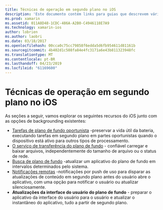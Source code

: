 ```yaml
---
title: Técnicas de operação em segundo plano no iOS
description: 'Este documento contém links para guias que descrevem várias técnicas de backgrounding no iOS: notificações remotas, serviço de transferência em segundo plano, busca em segundo plano e tarefas em segundo plano.'
ms.prod: xamarin
ms.assetid: 011A8D48-1CDC-486A-A2B0-C4946118E7A9
ms.technology: xamarin-ios
author: lobrien
ms.author: laobri
ms.date: 03/18/2017
ms.openlocfilehash: 00cca0c75cc79858f6edda5d6fb954611d81161b
ms.sourcegitcommit: 4b402d1c508fa84e4fc3171a6e43b811323948fc
ms.translationtype: MT
ms.contentlocale: pt-BR
ms.lasthandoff: 04/23/2019
ms.locfileid: "61169600"
---
```

# <a name="ios-backgrounding-techniques"></a>Técnicas de operação em segundo plano no iOS

As seções a seguir, vamos explorar os seguintes recursos do iOS junto com as opções de backgrounding existentes:

-  [Tarefas de plano de fundo oportunista](~/ios/app-fundamentals/backgrounding/ios-backgrounding-techniques/ios-backgrounding-with-tasks.md#background_tasks_in_iOS_7) -preservar a vida útil da bateria, executando tarefas em segundo plano em partes oportunistas quando o dispositivo está ativo para outros tipos de processamento.
-  [O serviço de transferência do plano de fundo](~/ios/app-fundamentals/backgrounding/ios-backgrounding-techniques/ios-backgrounding-with-tasks.md#background-transfers) - confiável carregar e baixar arquivos, independentemente do tamanho de arquivo ou o status de rede.
-  [Busca de plano de fundo](~/ios/app-fundamentals/backgrounding/ios-backgrounding-techniques/updating-an-application-in-the-background.md#background_fetch) -atualizar um aplicativo do plano de fundo em intervalos determinados pelo sistema.
-  [Notificações remotas](~/ios/app-fundamentals/backgrounding/ios-backgrounding-techniques/updating-an-application-in-the-background.md#remote_notifications) -notificações por push de uso para disparar as atualizações de conteúdo em segundo plano antes do usuário abre o aplicativo, com uma opção para notificar o usuário ou atualizar silenciosamente.
-  **Atualizações da interface do usuário do plano de fundo** - preparar o aplicativo da interface do usuário para o usuário e atualizar o instantâneo do aplicativo, tudo a partir de segundo plano.

